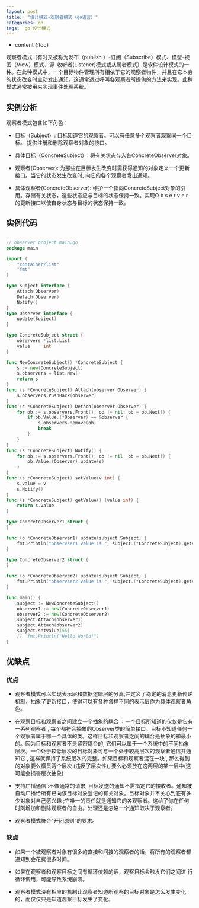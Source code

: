 ```yaml
---
layout: post
title:  "设计模式-观察者模式（go语言）"
categories: go
tags:  go 设计模式
---
```


* content
{:toc}

观察者模式（有时又被称为发布（publish ）-订阅（Subscribe）模式、模型-视图（View）模式、源-收听者(Listener)模式或从属者模式）是软件设计模式的一种。在此种模式中，一个目标物件管理所有相依于它的观察者物件，并且在它本身的状态改变时主动发出通知。这通常透过呼叫各观察者所提供的方法来实现。此种模式通常被用来实现事件处理系统。

<!--excerpt-->

## 实例分析

观察者模式包含如下角色：

- 目标（Subject）: 目标知道它的观察者。可以有任意多个观察者观察同一个目标。 提供注册和删除观察者对象的接口。

- 具体目标（ConcreteSubject）:  将有关状态存入各ConcreteObserver对象。

- 观察者(Observer):  为那些在目标发生改变时需获得通知的对象定义一个更新接口。当它的状态发生改变时, 向它的各个观察者发出通知。

- 具体观察者(ConcreteObserver):   维护一个指向ConcreteSubject对象的引用。存储有关状态，这些状态应与目标的状态保持一致。实现O b s e r v e r的更新接口以使自身状态与目标的状态保持一致。

## 实例代码

```go

// observer project main.go
package main

import (
	"container/list"
	"fmt"
)

type Subject interface {
	Attach(Observer)
	Detach(Observer)
	Notify()
}
type Observer interface {
	update(Subject)
}

type ConcreteSubject struct {
	observers *list.List
	value     int
}

func NewConcreteSubject() *ConcreteSubject {
	s := new(ConcreteSubject)
	s.observers = list.New()
	return s
}
func (s *ConcreteSubject) Attach(observer Observer) {
	s.observers.PushBack(observer)
}
func (s *ConcreteSubject) Detach(observer Observer) {
	for ob := s.observers.Front(); ob != nil; ob = ob.Next() {
		if ob.Value.(*Observer) == &observer {
			s.observers.Remove(ob)
			break
		}
	}
}
func (s *ConcreteSubject) Notify() {
	for ob := s.observers.Front(); ob != nil; ob = ob.Next() {
		ob.Value.(Observer).update(s)
	}
}
func (s *ConcreteSubject) setValue(v int) {
	s.value = v
	s.Notify()
}
func (s *ConcreteSubject) getValue() (value int) {
	return s.value
}

type ConcreteObserver1 struct {
}

func (o *ConcreteObserver1) update(subject Subject) {
	fmt.Println("observser1 value is ", subject.(*ConcreteSubject).getValue())
}

type ConcreteObserver2 struct {
}

func (o *ConcreteObserver2) update(subject Subject) {
	fmt.Println("observser2 value is ", subject.(*ConcreteSubject).getValue())
}

func main() {
	subject := NewConcreteSubject()
	observer1 := new(ConcreteObserver1)
	observer2 := new(ConcreteObserver2)
	subject.Attach(observer1)
	subject.Attach(observer2)
	subject.setValue(55)
	//	fmt.Println("Hello World!")
}

```

## 优缺点

### 优点

- 观察者模式可以实现表示层和数据逻辑层的分离,并定义了稳定的消息更新传递机制，抽象了更新接口，使得可以有各种各样不同的表示层作为具体观察者角色。

- 在观察目标和观察者之间建立一个抽象的耦合 ：一个目标所知道的仅仅是它有一系列观察者 , 每个都符合抽象的Observer类的简单接口。目标不知道任何一个观察者属于哪一个具体的类。这样目标和观察者之间的耦合是抽象的和最小的。因为目标和观察者不是紧密耦合的, 它们可以属于一个系统中的不同抽象层次。一个处于较低层次的目标对象可与一个处于较高层次的观察者通信并通知它 , 这样就保持了系统层次的完整。如果目标和观察者混在一块 , 那么得到的对象要么横贯两个层次 (违反了层次性), 要么必须放在这两层的某一层中(这可能会损害层次抽象)

- 支持广播通信 :不像通常的请求, 目标发送的通知不需指定它的接收者。通知被自动广播给所有已向该目标对象登记的有关对象。目标对象并不关心到底有多少对象对自己感兴趣 ;它唯一的责任就是通知它的各观察者。这给了你在任何时刻增加和删除观察者的自由。处理还是忽略一个通知取决于观察者。

- 观察者模式符合“开闭原则”的要求。

### 缺点

- 如果一个被观察者对象有很多的直接和间接的观察者的话，将所有的观察者都通知到会花费很多时间。

-  如果在观察者和观察目标之间有循环依赖的话，观察目标会触发它们之间进  行循环调用，可能导致系统崩溃。

- 观察者模式没有相应的机制让观察者知道所观察的目标对象是怎么发生变化的，而仅仅只是知道观察目标发生了变化。

